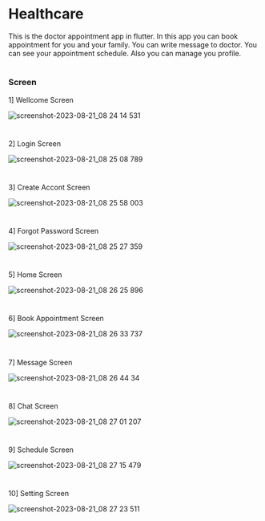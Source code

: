 
# Healthcare

This is the doctor appointment app in flutter.
In this app you can book appointment for you and your family.
You can write message to doctor. 
You can see your appointment schedule.
Also you can manage you profile. 



#

### Screen

1] Wellcome Screen

![screenshot-2023-08-21_08 24 14 531](https://github.com/iharshlalakiya/healthcare/assets/118156560/00e78bb0-cea8-486c-87df-141b9ef890fc)

#

2] Login Screen

![screenshot-2023-08-21_08 25 08 789](https://github.com/iharshlalakiya/healthcare/assets/118156560/cb7702ad-19e3-405c-b6b3-b393ef4b9d97)

#

3] Create Accont Screen

![screenshot-2023-08-21_08 25 58 003](https://github.com/iharshlalakiya/healthcare/assets/118156560/6f32f247-88c5-4e37-9e4b-71b58597323e)

#

4] Forgot Password Screen

![screenshot-2023-08-21_08 25 27 359](https://github.com/iharshlalakiya/healthcare/assets/118156560/4d1159bf-d595-4367-9952-5f04436cfc12)

#

5] Home Screen

![screenshot-2023-08-21_08 26 25 896](https://github.com/iharshlalakiya/healthcare/assets/118156560/bfd893b3-9ccc-45a7-95be-fa5e6cda3dd7)

#

6] Book Appointment Screen

![screenshot-2023-08-21_08 26 33 737](https://github.com/iharshlalakiya/healthcare/assets/118156560/734eca56-9fc8-4397-a2ae-f5d6393960ff)

#

7] Message Screen

![screenshot-2023-08-21_08 26 44 34](https://github.com/iharshlalakiya/healthcare/assets/118156560/3d8b6b3b-8946-44da-8786-5cbd1b5d5dcd)

#

8] Chat Screen

![screenshot-2023-08-21_08 27 01 207](https://github.com/iharshlalakiya/healthcare/assets/118156560/0cb2e735-f096-4b1b-8415-b67d1344a3c8)

#

9] Schedule Screen

![screenshot-2023-08-21_08 27 15 479](https://github.com/iharshlalakiya/healthcare/assets/118156560/a68b041c-8df8-41d1-b274-d6f063ba7f81)

#

10] Setting Screen

![screenshot-2023-08-21_08 27 23 511](https://github.com/iharshlalakiya/healthcare/assets/118156560/b250211c-af24-48bb-a401-0b2a8f0f9641)

